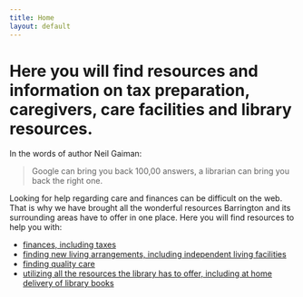 ```yaml
---
title: Home
layout: default
---
```


# Here you will find resources and information on tax preparation, caregivers, care facilities and library resources. #

In the words of author Neil Gaiman:
> Google can bring you back 100,00 answers, a librarian can bring you back the right one.

Looking for help regarding care and finances can be difficult on the web. That is why we have brought all the wonderful resources Barrington and its surrounding areas have to offer in one place. Here you will find resources to help you with:
- [finances, including taxes](https://cgroble.github.io/lis786-cgroble/finances/)
- [finding new living arrangements, including independent living facilities](https://cgroble.github.io/lis786-cgroble/care/)
- [finding quality care](https://cgroble.github.io/lis786-cgroble/care/)
- [utilizing all the resources the library has to offer, including at home delivery of library books]()
